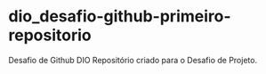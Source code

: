 # dio_desafio-github-primeiro-repositorio
Desafio de Github DIO
Repositório criado para o Desafio de Projeto.
